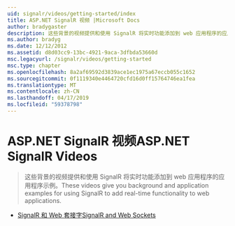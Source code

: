 ```yaml
---
uid: signalr/videos/getting-started/index
title: ASP.NET SignalR 视频 |Microsoft Docs
author: bradygaster
description: 这些背景的视频提供和使用 SignalR 将实时功能添加到 web 应用程序的应用程序示例。
ms.author: bradyg
ms.date: 12/12/2012
ms.assetid: d8d03cc9-13bc-4921-9aca-3dfbda53660d
msc.legacyurl: /signalr/videos/getting-started
msc.type: chapter
ms.openlocfilehash: 8a2af69592d3839ace1ec1975a67eccb055c1652
ms.sourcegitcommit: 0f1119340e4464720cfd16d0ff15764746ea1fea
ms.translationtype: MT
ms.contentlocale: zh-CN
ms.lasthandoff: 04/17/2019
ms.locfileid: "59378798"
---
```

# <a name="aspnet-signalr-videos"></a><span data-ttu-id="b97df-103">ASP.NET SignalR 视频</span><span class="sxs-lookup"><span data-stu-id="b97df-103">ASP.NET SignalR Videos</span></span>

> <span data-ttu-id="b97df-104">这些背景的视频提供和使用 SignalR 将实时功能添加到 web 应用程序的应用程序示例。</span><span class="sxs-lookup"><span data-stu-id="b97df-104">These videos give you background and application examples for using SignalR to add real-time functionality to web applications.</span></span>


- [<span data-ttu-id="b97df-105">SignalR 和 Web 套接字</span><span class="sxs-lookup"><span data-stu-id="b97df-105">SignalR and Web Sockets</span></span>](signalr-and-web-sockets.md)
